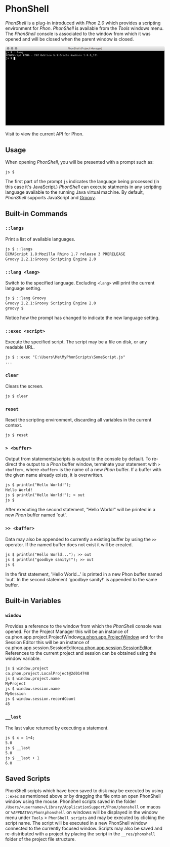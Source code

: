 # PhonShell

*PhonShell* is a plug-in introduced with *Phon 2.0* which provides a scripting environment for *Phon*.  *PhonShell* is available from the *Tools* windows menu. The *PhonShell* console is associated to the window from which it was opened and will be closed when the parent window is closed.

![../images/PhonShell.png](./images/phonshell.png)

Visit [](https://www.phon.ca/apidocs/) to view the current API for Phon.

## Usage

When opening *PhonShell*, you will be presented with a prompt such as:

```
js $
```

The first part of the prompt ```js``` indicates the language being processed (in this case it's JavaScript.)  *PhonShell* can execute statments in any scripting language available to the running Java virtual machine.  By default, *PhonShell* supports JavaScript and [Groovy](http://groovy.codehaus.org).

## Built-in Commands

### ```::langs```

Print a list of available languages.

```
js $ ::langs
ECMAScript 1.8:Mozilla Rhino 1.7 release 3 PRERELEASE
Groovy 2.2.1:Groovy Scripting Engine 2.0
```

### ```::lang <lang>```

Switch to the specified language.  Excluding ```<lang>``` will print the current language setting.

```
js $ ::lang Groovy
Groovy 2.2.1:Groovy Scripting Engine 2.0
groovy $
```

Notice how the prompt has changed to indicate the new language setting.

### ```::exec <script>```

Execute the specified script.  The script may be a file on disk, or any readable URL.

```
js $ ::exec "C:\Users\Me\MyPhonScripts\SomeScript.js"
...
```

### ```clear```

Clears the screen.

```
js $ clear
```

### ```reset```

Reset the scripting environment, discarding all variables in the current context.

```
js $ reset
```

### ```> <buffer>```

Output from statements/scripts is output to the console by default.  To re-direct the output to a *Phon* buffer window, terminate your statement with ```> <buffer>```, where ```<buffer>``` is the name of a new *Phon* buffer.  If a buffer with the given name already exists, it is overwritten.

```
js $ println("Hello World!");
Hello World!
js $ println("Hello World!"); > out
js $
```

After executing the second statement, "Hello World!" will be printed in a new *Phon* buffer named 'out'.

### ```>> <buffer>```

Data may also be appended to currently a existing buffer by using the ```>>``` operator.  If the named buffer does not exist it will be created.

```
js $ println("Hello World..."); >> out
js $ println("goodbye sanity!"); >> out
js $
```

In the first statement, 'Hello World...' is printed in a new Phon buffer named 'out'.  In the second statement 'goodbye sanity!' is appended to the same buffer.

## Built-in Variables

### ```window```

Provides a reference to the window from which the *PhonShell* console was opened.  For the Project Manager this will be an instance of ca.phon.app.project.ProjectWindow[ca.phon.app.ProjectWindow](https://www.phon.ca/apidocs/ca/phon/app/project/ProjectWindow.html) and for the Session Editor this will be an instance of ca.phon.app.session.SessionEditor[ca.phon.app.session.SessionEditor](https://www.phon.ca/apidocs/ca/phon/app/session/editor/SessionEditor.html).  References to the current project and session can be obtained using the window variable.

```
js $ window.project
ca.phon.project.LocalProject@2d014748
js $ window.project.name
MyProject
js $ window.session.name
MySession
js $ window.session.recordCount
45
```

### ```__last``` 

The last value returned by executing a statement.

```
js $ x = 1+4;
5.0
js $ __last
5.0
js $ __last + 1
6.0
```

## Saved Scripts

PhonShell scripts which have been saved to disk may be executed by using ```::exec``` as mentioned above or by dragging the file onto an open PhonShell window using the mouse.  PhonShell scripts saved in the folder ```/Users/<username>/Library/ApplicationSupport/Phon/phonshell``` on macos or ```%APPDATA%\Phon\phonshell``` on windows will be displayed in the window menu under ```Tools``` > ```PhonShell scripts``` and may be executed by clicking the script name. The script will be executed in a new PhonShell window connected to the currently focused window. Scripts may also be saved and re-distributed with a project by placing the script in the ```__res/phonshell``` folder of the project file structure.
